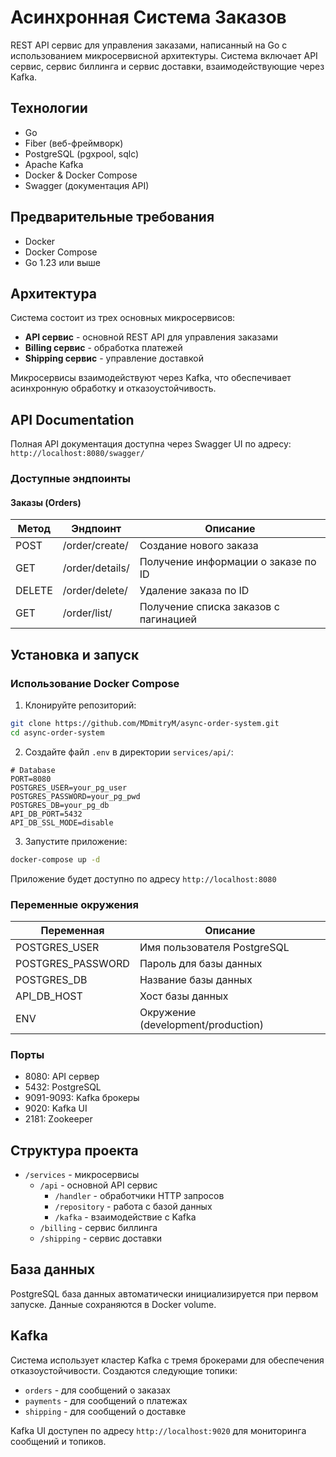 # Асинхронная Система Заказов

REST API сервис для управления заказами, написанный на Go с использованием микросервисной архитектуры. Система включает API сервис, сервис биллинга и сервис доставки, взаимодействующие через Kafka.

## Технологии

- Go
- Fiber (веб-фреймворк)
- PostgreSQL (pgxpool, sqlc)
- Apache Kafka
- Docker & Docker Compose
- Swagger (документация API)

## Предварительные требования

- Docker
- Docker Compose
- Go 1.23 или выше

## Архитектура

Система состоит из трех основных микросервисов:
- **API сервис** - основной REST API для управления заказами
- **Billing сервис** - обработка платежей
- **Shipping сервис** - управление доставкой

Микросервисы взаимодействуют через Kafka, что обеспечивает асинхронную обработку и отказоустойчивость.

## API Documentation

Полная API документация доступна через Swagger UI по адресу: `http://localhost:8080/swagger/`

### Доступные эндпоинты

#### Заказы (Orders)

| Метод | Эндпоинт      | Описание                    |
|-------|---------------|----------------------------|
| POST  | /order/create/ | Создание нового заказа     |
| GET   | /order/details/ | Получение информации о заказе по ID |
| DELETE| /order/delete/ | Удаление заказа по ID      |
| GET   | /order/list/   | Получение списка заказов с пагинацией |

## Установка и запуск

### Использование Docker Compose

1. Клонируйте репозиторий:
```bash
git clone https://github.com/MDmitryM/async-order-system.git
cd async-order-system
```

2. Создайте файл `.env` в директории `services/api/`:
```env
# Database
PORT=8080
POSTGRES_USER=your_pg_user
POSTGRES_PASSWORD=your_pg_pwd
POSTGRES_DB=your_pg_db
API_DB_PORT=5432
API_DB_SSL_MODE=disable
```

3. Запустите приложение:
```bash
docker-compose up -d
```

Приложение будет доступно по адресу `http://localhost:8080`

### Переменные окружения

| Переменная    | Описание                           |
|---------------|------------------------------------|
| POSTGRES_USER | Имя пользователя PostgreSQL        |
| POSTGRES_PASSWORD | Пароль для базы данных         |
| POSTGRES_DB   | Название базы данных               |
| API_DB_HOST   | Хост базы данных                   |
| ENV           | Окружение (development/production) |

### Порты

- 8080: API сервер
- 5432: PostgreSQL
- 9091-9093: Kafka брокеры
- 9020: Kafka UI
- 2181: Zookeeper

## Структура проекта

- `/services` - микросервисы
  - `/api` - основной API сервис
    - `/handler` - обработчики HTTP запросов
    - `/repository` - работа с базой данных
    - `/kafka` - взаимодействие с Kafka
  - `/billing` - сервис биллинга
  - `/shipping` - сервис доставки

## База данных

PostgreSQL база данных автоматически инициализируется при первом запуске. Данные сохраняются в Docker volume.

## Kafka

Система использует кластер Kafka с тремя брокерами для обеспечения отказоустойчивости. Создаются следующие топики:
- `orders` - для сообщений о заказах
- `payments` - для сообщений о платежах
- `shipping` - для сообщений о доставке

Kafka UI доступен по адресу `http://localhost:9020` для мониторинга сообщений и топиков.
